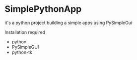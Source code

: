 # SimplePythonApp
it's a python project building a simple apps using PySimpleGui  

Installation required

* python
* PySimpleGUI
* python-tk
